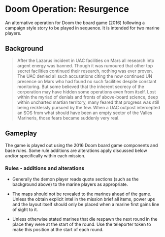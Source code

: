 # Doom Operation: Resurgence

An alternative operation for Doom the board game (2016) following a campaign style story to be played in sequence. It is intended for two marine players.

## Background

> After the Lazarus incident in UAC facilities on Mars all research into argent energy was banned. Though it was rumoured that other top secret facilities continued their research, nothing was ever proven. The UAC denied all such accusations citing the now continued UN presence on Mars who had found no such facilities despite constant monitoring. But some believed that the inherent secrecy of the corporation may have hidden some operations even from itself. Lost within the myriad of denials and fronts of above-board science, deep within uncharted martian territory, many feared that progress was still being recklessly pursued by the few. When a UAC outpost intercepted an SOS from what should have been an empty sector of the Valles Marineris, those fears became suddenly very real.

## Gameplay

The game is played out using the 2016 Doom board game components and base rules. Some rule additions are alterations apply discussed below and/or specifically within each mission.

### Rules - additions and alterations

- Generally the demon player reads quote sections (such as the background above) to the marine players as appropriate.

- The maps should not be revealed to the marines ahead of the game. Unless the obtain explicit intel in the mission brief all items, power ups and the layout itself should only be placed when a marine first gains line of sight to it.

- Unless otherwise stated marines that die respawn the next round in the place they were at the start of the round. Use the teleporter token to make this position at the start of each round.
